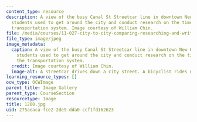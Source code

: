 ```yaml
---
content_type: resource
description: A view of the busy Canal St Streetcar line in downtown New Orleans, which
  students used to get around the city and conduct research on the timeliness of the
  transportation system. Image courtesy of William Chin.
file: /media/courses/11-027-city-to-city-comparing-researching-and-writing-about-cities-new-orleans-spring-2011/275aeacafce22de9dda0ccf1fd162623_1200.jpg
file_type: image/jpeg
image_metadata:
  caption: A view of the busy Canal St Streetcar line in downtown New Orleans, which
    students used to get around the city and conduct research on the timeliness of
    the transportation system.
  credit: Image courtesy of William Chin.
  image-alt: A streetcar drives down a city street. A bicyclist rides next to it.
learning_resource_types: []
ocw_type: OCWImage
parent_title: Image Gallery
parent_type: CourseSection
resourcetype: Image
title: 1200.jpg
uid: 275aeaca-fce2-2de9-dda0-ccf1fd162623
---
```

